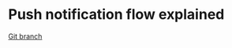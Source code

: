 # Push notification flow explained 


[Git branch](https://github.com/codiku/node-expo-notifications/tree/EN-master)